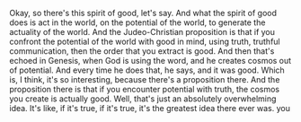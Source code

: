  Okay, so there's this spirit of good, let's say. And what the spirit of good does is act in the world, on the potential of the world, to generate the actuality of the world. And the Judeo-Christian proposition is that if you confront the potential of the world with good in mind, using truth, truthful communication, then the order that you extract is good. And then that's echoed in Genesis, when God is using the word, and he creates cosmos out of potential. And every time he does that, he says, and it was good. Which is, I think, it's so interesting, because there's a proposition there. And the proposition there is that if you encounter potential with truth, the cosmos you create is actually good. Well, that's just an absolutely overwhelming idea. It's like, if it's true, if it's true, it's the greatest idea there ever was. you